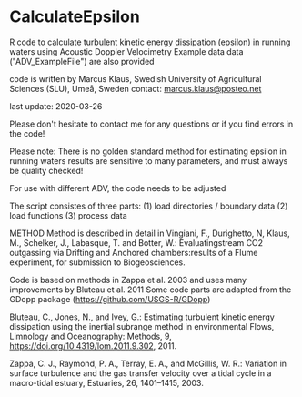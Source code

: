 # CalculateEpsilon
R code to calculate turbulent kinetic energy dissipation (epsilon) in running waters using Acoustic Doppler Velocimetry
Example data data ("ADV_ExampleFile") are also provided

code is written by Marcus Klaus, Swedish University of Agricultural Sciences (SLU), Umeå, Sweden
contact: marcus.klaus@posteo.net

last update: 2020-03-26
 
Please don't hesitate to contact me for any questions or if you find errors in the code!

Please note: There is no golden standard method for estimating epsilon in running waters
results are sensitive to many parameters, and must always be quality checked!

For use with different ADV, the code needs to be adjusted

The script consistes of three parts: 
(1) load directories / boundary data
(2) load functions
(3) process data

METHOD
Method is described in detail in 
Vingiani, F., Durighetto, N, Klaus, M., Schelker, J., Labasque, T. and Botter, W.: Evaluatingstream CO2 
outgassing via Drifting and Anchored chambers:results of a Flume experiment, for submission to Biogeosciences.
 
Code is based on methods in Zappa et al. 2003 and uses many improvements by Bluteau et al. 2011
Some code parts are adapted from the GDopp package (https://github.com/USGS-R/GDopp)

Bluteau, C., Jones, N., and Ivey, G.: Estimating turbulent kinetic energy dissipation using the inertial subrange method in environmental Flows, Limnology and Oceanography: Methods, 9, https://doi.org/10.4319/lom.2011.9.302, 2011.

Zappa, C. J., Raymond, P. A., Terray, E. A., and McGillis, W. R.: Variation in surface turbulence and the gas transfer velocity over a tidal cycle in a macro-tidal estuary, Estuaries, 26, 1401–1415, 2003.


